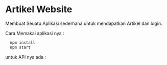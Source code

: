 # Artikel Website

Membuat Seuatu Aplikasi sederhana untuk mendapatkan Artikel dan login.

Cara Memakai aplikasi nya :
```bash
  npm install
  npm start
```
untuk API nya ada :


